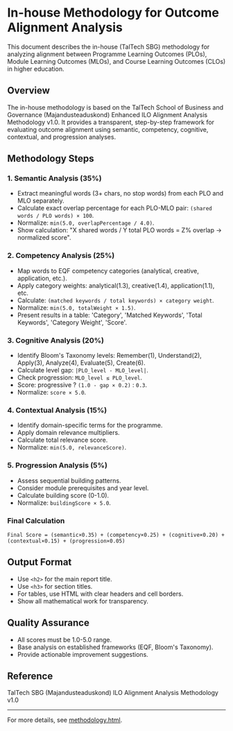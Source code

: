 # In-house Methodology for Outcome Alignment Analysis

This document describes the in-house (TalTech SBG) methodology for analyzing alignment between Programme Learning Outcomes (PLOs), Module Learning Outcomes (MLOs), and Course Learning Outcomes (CLOs) in higher education.

## Overview
The in-house methodology is based on the TalTech School of Business and Governance (Majandusteaduskond) Enhanced ILO Alignment Analysis Methodology v1.0. It provides a transparent, step-by-step framework for evaluating outcome alignment using semantic, competency, cognitive, contextual, and progression analyses.

## Methodology Steps

### 1. Semantic Analysis (35%)
- Extract meaningful words (3+ chars, no stop words) from each PLO and MLO separately.
- Calculate exact overlap percentage for each PLO-MLO pair: `(shared words / PLO words) × 100`.
- Normalize: `min(5.0, overlapPercentage / 4.0)`.
- Show calculation: "X shared words / Y total PLO words = Z% overlap → normalized score".

### 2. Competency Analysis (25%)
- Map words to EQF competency categories (analytical, creative, application, etc.).
- Apply category weights: analytical(1.3), creative(1.4), application(1.1), etc.
- Calculate: `(matched keywords / total keywords) × category weight`.
- Normalize: `min(5.0, totalWeight × 1.5)`.
- Present results in a table: 'Category', 'Matched Keywords', 'Total Keywords', 'Category Weight', 'Score'.

### 3. Cognitive Analysis (20%)
- Identify Bloom's Taxonomy levels: Remember(1), Understand(2), Apply(3), Analyze(4), Evaluate(5), Create(6).
- Calculate level gap: `|PLO_level - MLO_level|`.
- Check progression: `MLO_level ≤ PLO_level`.
- Score: progressive ? `(1.0 - gap × 0.2)` : `0.3`.
- Normalize: `score × 5.0`.

### 4. Contextual Analysis (15%)
- Identify domain-specific terms for the programme.
- Apply domain relevance multipliers.
- Calculate total relevance score.
- Normalize: `min(5.0, relevanceScore)`.

### 5. Progression Analysis (5%)
- Assess sequential building patterns.
- Consider module prerequisites and year level.
- Calculate building score (0-1.0).
- Normalize: `buildingScore × 5.0`.

### Final Calculation
`Final Score = (semantic×0.35) + (competency×0.25) + (cognitive×0.20) + (contextual×0.15) + (progression×0.05)`

## Output Format
- Use `<h2>` for the main report title.
- Use `<h3>` for section titles.
- For tables, use HTML with clear headers and cell borders.
- Show all mathematical work for transparency.

## Quality Assurance
- All scores must be 1.0-5.0 range.
- Base analysis on established frameworks (EQF, Bloom's Taxonomy).
- Provide actionable improvement suggestions.

## Reference
TalTech SBG (Majandusteaduskond) ILO Alignment Analysis Methodology v1.0

---
For more details, see [methodology.html](../methodology.html).
